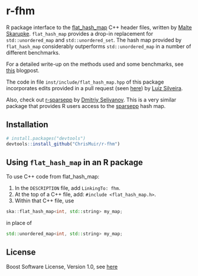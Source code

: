 # r-fhm

R package interface to the [flat_hash_map](https://github.com/skarupke/flat_hash_map) 
C++ header files, written by [Malte Skarupke](https://github.com/skarupke).
`flat_hash_map` provides a drop-in replacement
for `std::unordered_map` and `std::unordered_set`. The hash map provided by `flat_hash_map` 
considerably outperforms `std::unordered_map` in a number of different benchmarks.

For a detailed write-up on the methods used and some benchmarks, see [this](https://probablydance.com/2017/02/26/i-wrote-the-fastest-hashtable/) blogpost.

The code in file `inst/include/flat_hash_map.hpp` of this package incorporates edits 
provided in a pull request (seen [here](https://github.com/skarupke/flat_hash_map/pull/18)) 
by [Luiz Silveira](https://github.com/zertyz).


Also, check out [r-sparsepp](https://github.com/dselivanov/r-sparsepp) by [Dmitriy Selivanov](https://github.com/dselivanov). This is a very similar package that provides R users access to the [sparsepp](https://github.com/greg7mdp/sparsepp) hash map.

## Installation

```r
# install.packages("devtools")
devtools::install_github("ChrisMuir/r-fhm")
```

## Using `flat_hash_map` in an R package

To use C++ code from flat_hash_map:

1. In the `DESCRIPTION` file, add `LinkingTo: fhm`.
2. At the top of a C++ file, add: `#include <flat_hash_map.h>`.
3. Within that C++ file, use
```c++
ska::flat_hash_map<int, std::string> my_map;
```
in place of
```c++
std::unordered_map<int, std::string> my_map;
```

## License

Boost Software License, Version 1.0, see [here](http://www.boost.org/LICENSE_1_0.txt)
